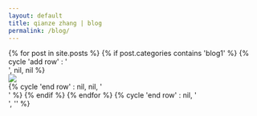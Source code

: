 ```yaml
---
layout: default
title: qianze zhang | blog
permalink: /blog/
---
```

<div class="home">
{% for post in site.posts %}
   {% if post.categories contains 'blog1' %}
    {% cycle 'add row' : '<div class="row">', nil, nil %}
        <div class="col-sm-4">
            <div class="preview-panel">
                <a href="{{ post.url | prepend: site.baseurl }}">
                    <img src="{{ post.preview | prepend: site.baseurl }}">
                </a>
           </div>
        </div>
{% cycle 'end row' : nil, nil, '</div>' %}
  {% endif %}
{% endfor %}
{% cycle 'end row' : nil, '</div>', '</div>' %}

</div>
